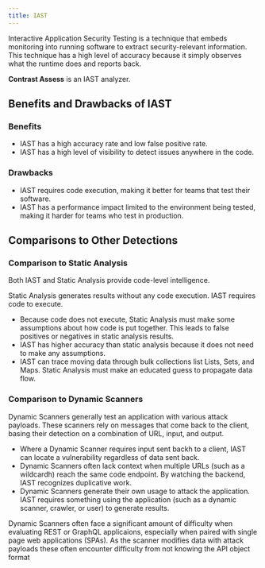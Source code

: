 ```yaml
---
title: IAST
---
```


Interactive Application Security Testing is a technique that embeds monitoring into running software to extract security-relevant information. This technique has a high level of accuracy because it simply observes what the runtime does and reports back.

**Contrast Assess** is an IAST analyzer.

## Benefits and Drawbacks of IAST

### Benefits
- IAST has a high accuracy rate and low false positive rate.
- IAST has a high level of visibility to detect issues anywhere in the code.

### Drawbacks
- IAST requires code execution, making it better for teams that test their software.
- IAST has a performance impact limited to the environment being tested, making it harder for teams who test in production.

## Comparisons to Other Detections

### Comparison to Static Analysis

Both IAST and Static Analysis provide code-level intelligence.

Static Analysis generates results without any code execution. IAST requires code to execute.
- Because code does not execute, Static Analysis must make some assumptions about how code is put together. This leads to false positives or negatives in static analysis results.
- IAST has higher accuracy than static analysis because it does not need to make any assumptions.
- IAST can trace moving data through bulk collections list Lists, Sets, and Maps. Static Analysis must make an educated guess to propagate data flow.


### Comparison to Dynamic Scanners

Dynamic Scanners generally test an application with various attack payloads. These scanners rely on messages that come back to the client, basing their detection on a combination of URL, input, and output.<br/>
- Where a Dynamic Scanner requires input sent backh to a client, IAST can locate a vulnerability regardless of data sent back.
- Dynamic Scanners often lack context when multiple URLs (such as a wildcardh) reach the same code endpoint. By watching the backend, IAST recognizes duplicative work.
- Dynamic Scanners generate their own usage to attack the application. IAST requires something using the application (such as a dynamic scanner, crawler, or user) to generate results.

Dynamic Scanners often face a significant amount of difficulty when evaluating REST or GraphQL applicaions, especially when paired with single page web applications (SPAs). As the scanner modifies data with attack payloads these often encounter difficulty from not knowing the API object format